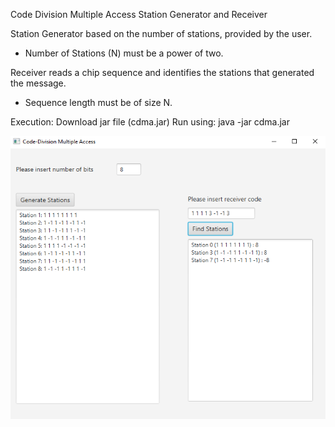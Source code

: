 Code Division Multiple Access Station Generator and Receiver

Station Generator based on the number of stations, provided by the user.
 - Number of Stations (N) must be a power of two.
 
Receiver reads a chip sequence and identifies the stations that generated the message.
 - Sequence length must be of size N.
  
Execution:
    Download jar file (cdma.jar)
    Run using: java -jar cdma.jar

![alt text](https://github.com/panagioths-k/cdma/blob/master/images/mpls.PNG?raw=true)
